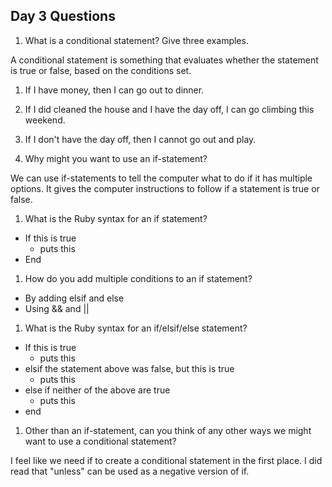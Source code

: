 ## Day 3 Questions

1. What is a conditional statement? Give three examples.

  A conditional statement is something that evaluates whether the statement is true or false, based on the conditions set.

  1. If I have money, then I can go out to dinner.
  1. If I did cleaned the house and I have the day off, I can go climbing this weekend.
  1. If I don't have the day off, then I cannot go out and play.

1. Why might you want to use an if-statement?

  We can use if-statements to tell the computer what to do if it has multiple options. It gives the computer instructions to follow if a statement is true or false.

1. What is the Ruby syntax for an if statement?

  - If this is true
    - puts this
  - End  

1. How do you add multiple conditions to an if statement?

  - By adding elsif and else
  - Using && and ||

1. What is the Ruby syntax for an if/elsif/else statement?

  - If this is true
    - puts this
  - elsif the statement above was false, but this is true
    - puts this
  - else if neither of the above are true
    - puts this
  - end  

1. Other than an if-statement, can you think of any other ways we might want to use a conditional statement?

  I feel like we need if to create a conditional statement in the first place. I did read that "unless" can be used as a negative version of if.
